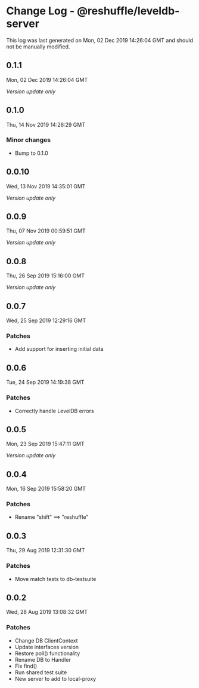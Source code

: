 # Change Log - @reshuffle/leveldb-server

This log was last generated on Mon, 02 Dec 2019 14:26:04 GMT and should not be manually modified.

## 0.1.1
Mon, 02 Dec 2019 14:26:04 GMT

*Version update only*

## 0.1.0
Thu, 14 Nov 2019 14:26:29 GMT

### Minor changes

- Bump to 0.1.0

## 0.0.10
Wed, 13 Nov 2019 14:35:01 GMT

*Version update only*

## 0.0.9
Thu, 07 Nov 2019 00:59:51 GMT

*Version update only*

## 0.0.8
Thu, 26 Sep 2019 15:16:00 GMT

*Version update only*

## 0.0.7
Wed, 25 Sep 2019 12:29:16 GMT

### Patches

- Add support for inserting initial data

## 0.0.6
Tue, 24 Sep 2019 14:19:38 GMT

### Patches

- Correctly handle LevelDB errors

## 0.0.5
Mon, 23 Sep 2019 15:47:11 GMT

*Version update only*

## 0.0.4
Mon, 16 Sep 2019 15:58:20 GMT

### Patches

- Rename "shift" ==> "reshuffle"

## 0.0.3
Thu, 29 Aug 2019 12:31:30 GMT

### Patches

- Move match tests to db-testsuite

## 0.0.2
Wed, 28 Aug 2019 13:08:32 GMT

### Patches

- Change DB ClientContext
- Update interfaces version
- Restore poll() functionality
- Rename DB to Handler
- Fix find()
- Run shared test suite
- New server to add to local-proxy

